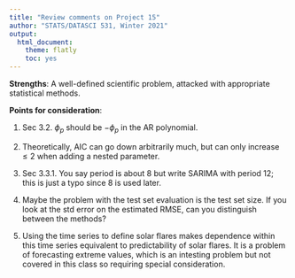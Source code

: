 ```yaml
---
title: "Review comments on Project 15"
author: "STATS/DATASCI 531, Winter 2021"
output:
  html_document:
    theme: flatly
    toc: yes
---
```


**Strengths**: A well-defined scientific problem, attacked with appropriate statistical methods.

**Points for consideration**:

1. Sec 3.2. $\phi_p$ should be $-\phi_p$ in the AR polynomial.

2. Theoretically, AIC can go down arbitrarily much, but can only increase $\le 2$ when adding a nested parameter.

3. Sec 3.3.1. You say period is about 8 but write SARIMA with period 12; this is just a typo since 8 is used later.

4. Maybe the problem with the test set evaluation is the test set size. If you look at the std error on the estimated RMSE, can you distinguish between the methods?

5. Using the time series to define solar flares makes dependence within this time series equivalent to predictability of solar flares. It is a problem of forecasting extreme values, which is an intesting problem but not covered in this class so requiring special consideration.






